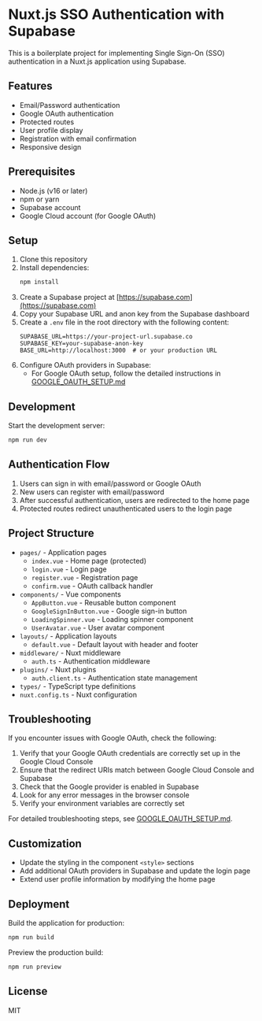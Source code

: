 # Nuxt.js SSO Authentication with Supabase

This is a boilerplate project for implementing Single Sign-On (SSO) authentication in a Nuxt.js application using Supabase.

## Features

- Email/Password authentication
- Google OAuth authentication
- Protected routes
- User profile display
- Registration with email confirmation
- Responsive design

## Prerequisites

- Node.js (v16 or later)
- npm or yarn
- Supabase account
- Google Cloud account (for Google OAuth)

## Setup

1. Clone this repository
2. Install dependencies:
   ```bash
   npm install
   ```
3. Create a Supabase project at [https://supabase.com](https://supabase.com)
4. Copy your Supabase URL and anon key from the Supabase dashboard
5. Create a `.env` file in the root directory with the following content:
   ```
   SUPABASE_URL=https://your-project-url.supabase.co
   SUPABASE_KEY=your-supabase-anon-key
   BASE_URL=http://localhost:3000  # or your production URL
   ```
6. Configure OAuth providers in Supabase:
   - For Google OAuth setup, follow the detailed instructions in [GOOGLE_OAUTH_SETUP.md](./GOOGLE_OAUTH_SETUP.md)

## Development

Start the development server:

```bash
npm run dev
```

## Authentication Flow

1. Users can sign in with email/password or Google OAuth
2. New users can register with email/password
3. After successful authentication, users are redirected to the home page
4. Protected routes redirect unauthenticated users to the login page

## Project Structure

- `pages/` - Application pages
  - `index.vue` - Home page (protected)
  - `login.vue` - Login page
  - `register.vue` - Registration page
  - `confirm.vue` - OAuth callback handler
- `components/` - Vue components
  - `AppButton.vue` - Reusable button component
  - `GoogleSignInButton.vue` - Google sign-in button
  - `LoadingSpinner.vue` - Loading spinner component
  - `UserAvatar.vue` - User avatar component
- `layouts/` - Application layouts
  - `default.vue` - Default layout with header and footer
- `middleware/` - Nuxt middleware
  - `auth.ts` - Authentication middleware
- `plugins/` - Nuxt plugins
  - `auth.client.ts` - Authentication state management
- `types/` - TypeScript type definitions
- `nuxt.config.ts` - Nuxt configuration

## Troubleshooting

If you encounter issues with Google OAuth, check the following:

1. Verify that your Google OAuth credentials are correctly set up in the Google Cloud Console
2. Ensure that the redirect URIs match between Google Cloud Console and Supabase
3. Check that the Google provider is enabled in Supabase
4. Look for any error messages in the browser console
5. Verify your environment variables are correctly set

For detailed troubleshooting steps, see [GOOGLE_OAUTH_SETUP.md](./GOOGLE_OAUTH_SETUP.md).

## Customization

- Update the styling in the component `<style>` sections
- Add additional OAuth providers in Supabase and update the login page
- Extend user profile information by modifying the home page

## Deployment

Build the application for production:

```bash
npm run build
```

Preview the production build:

```bash
npm run preview
```

## License

MIT
